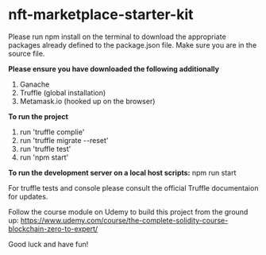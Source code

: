# nft-marketplace-starter-kit
Please run npm install on the terminal to download the appropriate packages already defined to the package.json file. 
Make sure you are in the source file. 

**Please ensure you have downloaded the following additionally**

1. Ganache
2. Truffle (global installation)
3. Metamask.io (hooked up on the browser)


**To run the project**
1. run 'truffle complie'
2. run 'truffle migrate --reset'
3. run 'truffle test'
4. run 'npm start'

**To run the development server on a local host scripts:** npm run start

For truffle tests and console please consult the official Truffle documentaion for updates.

Follow the course module on Udemy to build this project from the ground up:
https://www.udemy.com/course/the-complete-solidity-course-blockchain-zero-to-expert/



Good luck and have fun!

